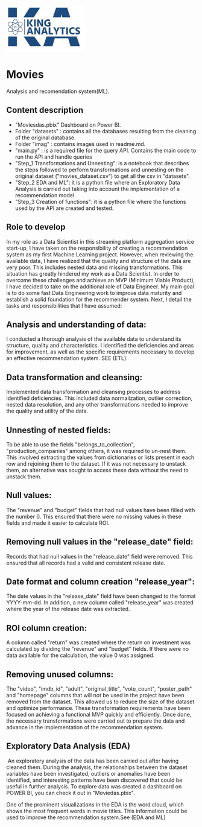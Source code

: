 ![](https://github.com/Pking31/Movies/blob/da48144328560bcbeae3764485ade057233991fa/imag/logo1.JPG)

# Movies
Analysis and recomendation system(ML).
## Content description
- "Moviesdas.pbix" Dashboard on Power BI.
- Folder "datasets" : contains all the databases resulting from the cleaning of the original database.
- Folder "imag" : contains images used in readme.md.
- "main.py" : is a required file for the query API. Contains the main code to run the API and handle queries
- "Step_1 Transformations and Unnesting": is a notebook that describes the steps followed to perform transformations and unnesting on the original dataset ("movies_dataset.csv") to get all the csv in "datasets".
- "Step_2 EDA and ML": it is a python file where an Exploratory Data Analysis is carried out taking into account the implementation of a recommendation model.
- "Step_3 Creation of functions": it is a python file where the functions used by the API are created and tested.
## Role to develop
In my role as a Data Scientist in this streaming platform aggregation service start-up, I have taken on the responsibility of creating a recommendation system as my first Machine Learning project. However, when reviewing the available data, I have realized that the quality and structure of the data are very poor. This includes nested data and missing transformations. This situation has greatly hindered my work as a Data Scientist.
In order to overcome these challenges and achieve an MVP (Minimum Viable Product), I have decided to take on the additional role of Data Engineer. My main goal is to do some fast Data Engineering work to improve data maturity and establish a solid foundation for the recommender system. Next, I detail the tasks and responsibilities that I have assumed:
## Analysis and understanding of data:
I conducted a thorough analysis of the available data to understand its structure, quality and characteristics. I identified the deficiencies and areas for improvement, as well as the specific requirements necessary to develop an effective recommendation system. SEE (ETL).
## Data transformation and cleansing:
Implemented data transformation and cleansing processes to address identified deficiencies. This included data normalization, outlier correction, nested data resolution, and any other transformations needed to improve the quality and utility of the data.
## Unnesting of nested fields:
To be able to use the fields "belongs_to_collection", "production_companies" among others, it was required to un-nest them. This involved extracting the values from dictionaries or lists present in each row and rejoining them to the dataset. If it was not necessary to unstack them, an alternative was sought to access these data without the need to unstack them.
## Null values:
The "revenue" and "budget" fields that had null values have been filled with the number 0. This ensured that there were no missing values in these fields and made it easier to calculate ROI.
## Removing null values in the "release_date" field:
Records that had null values in the "release_date" field were removed. This ensured that all records had a valid and consistent release date.
## Date format and column creation "release_year":
The date values in the "release_date" field have been changed to the format YYYY-mm-dd. In addition, a new column called "release_year" was created where the year of the release date was extracted.
## ROI column creation:
A column called "return" was created where the return on investment was calculated by dividing the "revenue" and "budget" fields. If there were no data available for the calculation, the value 0 was assigned.
## Removing unused columns:
The "video", "imdb_id", "adult", "original_title", "vote_count", "poster_path" and "homepage" columns that will not be used in the project have been removed from the dataset. This allowed us to reduce the size of the dataset and optimize performance.
These transformation requirements have been focused on achieving a functional MVP quickly and efficiently. Once done, the necessary transformations were carried out to prepare the data and advance in the implementation of the recommendation system.

## Exploratory Data Analysis (EDA)
![]()
 An exploratory analysis of the data has been carried out after having cleaned them. During the analysis, the relationships between the dataset variables have been investigated, outliers or anomalies have been identified, and interesting patterns have been discovered that could be useful in further analysis. 
To explore data was created a dashboard on POWER BI, you can check it out in "Moviedas.pbix".

One of the prominent visualizations in the EDA is the word cloud, which shows the most frequent words in movie titles. This information could be used to improve the recommendation system.See (EDA and ML)




